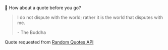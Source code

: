 📣 How about a quote before you go?

> I do not dispute with the world; rather it is the world that disputes with me.
>
> <p>- The Buddha</p>

Quote requested from [Random Quotes API](https://github.com/lukePeavey/quotable)
